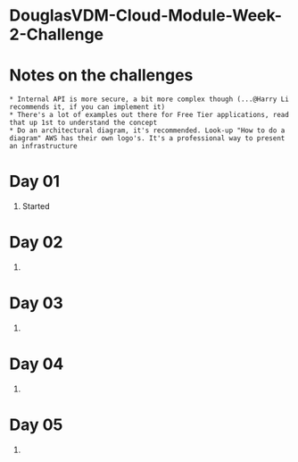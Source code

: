# DouglasVDM-Cloud-Module-Week-2-Challenge

# Notes on the challenges
    * Internal API is more secure, a bit more complex though (...@Harry Li recommends it, if you can implement it)
    * There's a lot of examples out there for Free Tier applications, read that up 1st to understand the concept
    * Do an architectural diagram, it's recommended. Look-up "How to do a diagram" AWS has their own logo's. It's a professional way to present an infrastructure
    
# Day 01

1. Started

# Day 02
1. 

# Day 03
1. 

# Day 04
1. 

# Day 05
1. 

    

